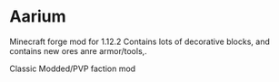 # Aarium

Minecraft forge mod for 1.12.2
Contains lots of decorative blocks, and contains new ores anre armor/tools,.

Classic Modded/PVP faction mod
